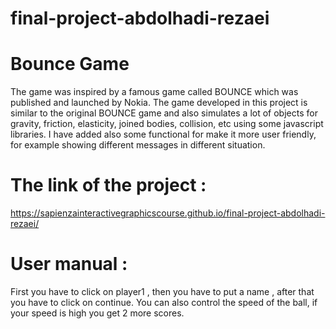 # final-project-abdolhadi-rezaei
# Bounce Game
The game was inspired by a famous game called
BOUNCE which was published and launched by
Nokia.
The game developed in this project is similar to the
original BOUNCE game and also simulates a lot of
objects for gravity, friction, elasticity, joined bodies,
collision, etc using some javascript libraries.
I have added also some functional for make it more
user friendly, for example showing different
messages in different situation.

# The link of the project : 
https://sapienzainteractivegraphicscourse.github.io/final-project-abdolhadi-rezaei/
# User manual :
First you have to click on player1 , then you have to put a name , after that you have to click on continue.
You can also control the speed of the ball, if your speed is high you get 2 more scores.
